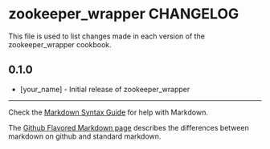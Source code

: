 zookeeper_wrapper CHANGELOG
===========================

This file is used to list changes made in each version of the zookeeper_wrapper cookbook.

0.1.0
-----
- [your_name] - Initial release of zookeeper_wrapper

- - -
Check the [Markdown Syntax Guide](http://daringfireball.net/projects/markdown/syntax) for help with Markdown.

The [Github Flavored Markdown page](http://github.github.com/github-flavored-markdown/) describes the differences between markdown on github and standard markdown.
